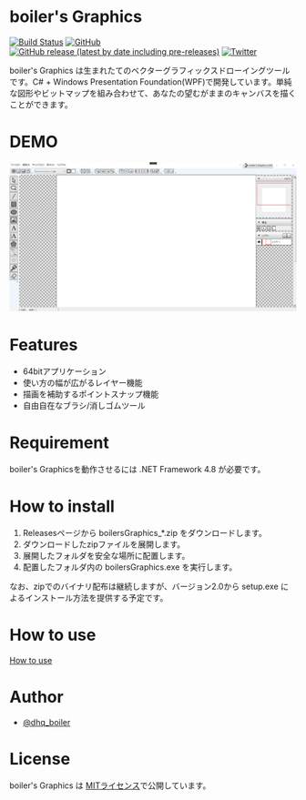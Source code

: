 # boiler's Graphics

[![Build Status](https://dev.azure.com/dhq-boiler/boiler_s%20Graphics/_apis/build/status/dhq-boiler.boiler-s-Graphics?branchName=master)](https://dev.azure.com/dhq-boiler/boiler_s%20Graphics/_build/latest?definitionId=4&branchName=master)
[![GitHub](https://img.shields.io/github/license/dhq-boiler/boiler-s-Graphics)](https://github.com/dhq-boiler/boiler-s-Graphics/blob/develop/LICENSE)
[![GitHub release (latest by date including pre-releases)](https://img.shields.io/github/v/release/dhq-boiler/boiler-s-Graphics?include_prereleases)](https://github.com/dhq-boiler/boiler-s-Graphics/releases)
[![Twitter](https://img.shields.io/twitter/follow/boilersGraphics?style=social)](https://twitter.com/boilersGraphics)

boiler's Graphics は生まれたてのベクターグラフィックスドローイングツールです。C# + Windows Presentation Foundation(WPF)で開発しています。単純な図形やビットマップを組み合わせて、あなたの望むがままのキャンバスを描くことができます。

# DEMO

![implemented_normal](https://github.com/dhq-boiler/boiler-s-Graphics/blob/be78d466d9e303317850a11d6b34c223f6337805/WebComponents/implemented_normal.gif)

# Features

* 64bitアプリケーション
* 使い方の幅が広がるレイヤー機能
* 描画を補助するポイントスナップ機能
* 自由自在なブラシ/消しゴムツール

# Requirement

boiler's Graphicsを動作させるには .NET Framework 4.8 が必要です。

# How to install

 1. Releasesページから boilersGraphics_*.zip をダウンロードします。
 2. ダウンロードしたzipファイルを展開します。
 3. 展開したフォルダを安全な場所に配置します。
 4. 配置したフォルダ内の boilersGraphics.exe を実行します。

なお、zipでのバイナリ配布は継続しますが、バージョン2.0から setup.exe によるインストール方法を提供する予定です。

# How to use

[How to use](https://github.com/dhq-boiler/boiler-s-Graphics/blob/develop/HowToUse.md)

# Author

* [@dhq_boiler](https://twitter.com/dhq_boiler)

# License

boiler's Graphics は [MITライセンス](https://en.wikipedia.org/wiki/MIT_License)で公開しています。
